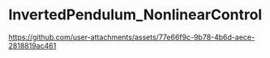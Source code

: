 # InvertedPendulum_NonlinearControl



https://github.com/user-attachments/assets/77e66f9c-9b78-4b6d-aece-2818819ac461

